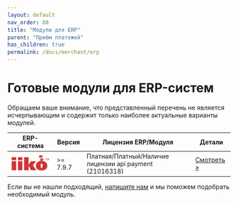 ```yaml
---
layout: default
nav_order: 80
title: "Модули для ERP"
parent: "Приём платежей"
has_children: true
permalink: /docs/merchant/erp
---
```


# Готовые модули для ERP-систем

Обращаем ваше внимание, что представленный перечень не является исчерпывающим и содержит только наиболее
актуальные варианты модулей.

| ERP-система                          | Версия   | Лицензия ERP/Модуля                                     | Детали
| -------------------------------------| ---------| ------------------------------------------------------- | ---------------------------------
| ![iiko](/assets/images/erp/iiko.png) | >= 7.9.7 | Платная/Платный/Наличие лицензии api payment (21016318) | [Смотреть &raquo;](/docs/merchant/erp/iiko/)


Если вы не нашли подходящий, [напишите нам](https://www.invoicebox.ru/ru/contacts/feedback.html) и мы поможем подобрать необходимый модуль.
